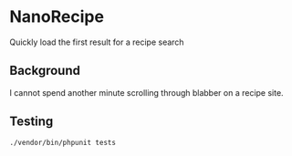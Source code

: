 # NanoRecipe

Quickly load the first result for a recipe search

## Background

I cannot spend another minute scrolling through blabber on a recipe site.


## Testing

`./vendor/bin/phpunit tests`